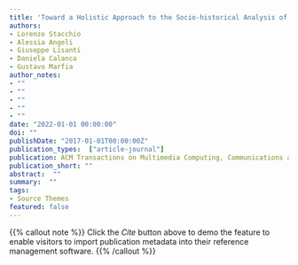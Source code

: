 ```yaml
---
title: 'Toward a Holistic Approach to the Socio-historical Analysis of Vernacular Photos'
authors:
- Lorenzo Stacchio
- Alessia Angeli
- Giuseppe Lisanti
- Daniela Calanca
- Gustavo Marfia
author_notes:
- ""
- ""
- ""
- ""
- ""
date: "2022-01-01 00:00:00"
doi: ""
publishDate: "2017-01-01T00:00:00Z"
publication_types:  ["article-journal"]
publication: ACM Transactions on Multimedia Computing, Communications and Applications, ACM New York, NY
publication_short: ""
abstract:  ""
summary:  ""
tags:
- Source Themes
featured: false
---
```

{{% callout note %}}
 Click the *Cite* button above to demo the feature to enable visitors to import publication metadata into their reference management software. 
{{% /callout %}}
